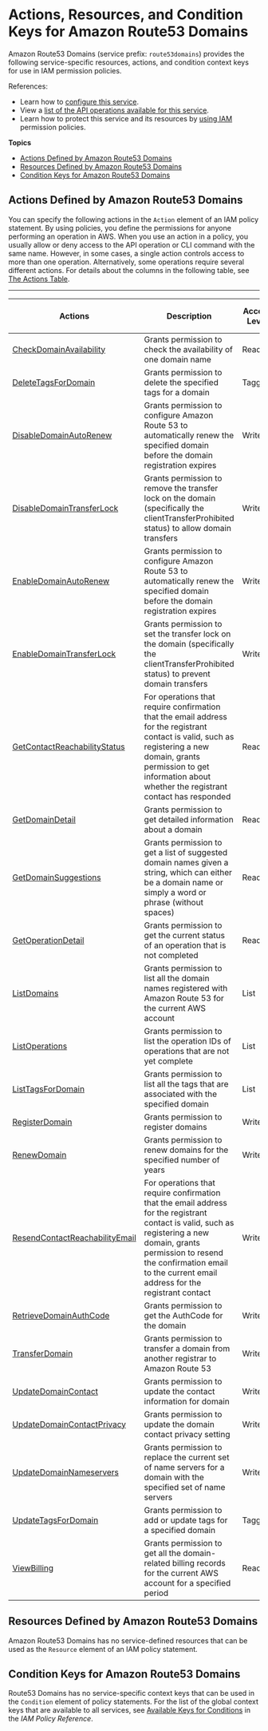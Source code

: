 # Actions, Resources, and Condition Keys for Amazon Route53 Domains<a name="list_amazonroute53domains"></a>

Amazon Route53 Domains \(service prefix: `route53domains`\) provides the following service\-specific resources, actions, and condition context keys for use in IAM permission policies\.

References:
+ Learn how to [configure this service](https://docs.aws.amazon.com/Route53/latest/DeveloperGuide/)\.
+ View a [list of the API operations available for this service](https://docs.aws.amazon.com/Route53/latest/APIReference/)\.
+ Learn how to protect this service and its resources by [using IAM](https://docs.aws.amazon.com/Route53/latest/DeveloperGuide/auth-and-access-control.html) permission policies\.

**Topics**
+ [Actions Defined by Amazon Route53 Domains](#amazonroute53domains-actions-as-permissions)
+ [Resources Defined by Amazon Route53 Domains](#amazonroute53domains-resources-for-iam-policies)
+ [Condition Keys for Amazon Route53 Domains](#amazonroute53domains-policy-keys)

## Actions Defined by Amazon Route53 Domains<a name="amazonroute53domains-actions-as-permissions"></a>

You can specify the following actions in the `Action` element of an IAM policy statement\. By using policies, you define the permissions for anyone performing an operation in AWS\. When you use an action in a policy, you usually allow or deny access to the API operation or CLI command with the same name\. However, in some cases, a single action controls access to more than one operation\. Alternatively, some operations require several different actions\. For details about the columns in the following table, see [The Actions Table](reference_policies_actions-resources-contextkeys.md#actions_table)\.


****  

| Actions | Description | Access Level | Resource Types \(\*required\) | Condition Keys | Dependent Actions | 
| --- | --- | --- | --- | --- | --- | 
|   [ CheckDomainAvailability ](https://docs.aws.amazon.com/Route53/latest/APIReference/API_domains_CheckDomainAvailability.html)  | Grants permission to check the availability of one domain name | Read |  |  |  | 
|   [ DeleteTagsForDomain ](https://docs.aws.amazon.com/Route53/latest/APIReference/API_domains_DeleteTagsForDomain.html)  | Grants permission to delete the specified tags for a domain | Tagging |  |  |  | 
|   [ DisableDomainAutoRenew ](https://docs.aws.amazon.com/Route53/latest/APIReference/API_domains_DisableDomainAutoRenew.html)  | Grants permission to configure Amazon Route 53 to automatically renew the specified domain before the domain registration expires | Write |  |  |  | 
|   [ DisableDomainTransferLock ](https://docs.aws.amazon.com/Route53/latest/APIReference/API_domains_DisableDomainTransferLock.html)  | Grants permission to remove the transfer lock on the domain \(specifically the clientTransferProhibited status\) to allow domain transfers | Write |  |  |  | 
|   [ EnableDomainAutoRenew ](https://docs.aws.amazon.com/Route53/latest/APIReference/API_domains_DisableDomainAutoRenew.html)  | Grants permission to configure Amazon Route 53 to automatically renew the specified domain before the domain registration expires | Write |  |  |  | 
|   [ EnableDomainTransferLock ](https://docs.aws.amazon.com/Route53/latest/APIReference/API_domains_EnableDomainTransferLock.html)  | Grants permission to set the transfer lock on the domain \(specifically the clientTransferProhibited status\) to prevent domain transfers | Write |  |  |  | 
|   [ GetContactReachabilityStatus ](https://docs.aws.amazon.com/Route53/latest/APIReference/API_domains_GetContactReachabilityStatus.html)  | For operations that require confirmation that the email address for the registrant contact is valid, such as registering a new domain, grants permission to get information about whether the registrant contact has responded | Read |  |  |  | 
|   [ GetDomainDetail ](https://docs.aws.amazon.com/Route53/latest/APIReference/API_domains_GetDomainDetail.html)  | Grants permission to get detailed information about a domain | Read |  |  |  | 
|   [ GetDomainSuggestions ](https://docs.aws.amazon.com/Route53/latest/APIReference/API_domains_GetDomainSuggestions.html)  | Grants permission to get a list of suggested domain names given a string, which can either be a domain name or simply a word or phrase \(without spaces\) | Read |  |  |  | 
|   [ GetOperationDetail ](https://docs.aws.amazon.com/Route53/latest/APIReference/API_domains_GetOperationDetail.html)  | Grants permission to get the current status of an operation that is not completed | Read |  |  |  | 
|   [ ListDomains ](https://docs.aws.amazon.com/Route53/latest/APIReference/API_domains_ListDomains.html)  | Grants permission to list all the domain names registered with Amazon Route 53 for the current AWS account | List |  |  |  | 
|   [ ListOperations ](https://docs.aws.amazon.com/Route53/latest/APIReference/API_domains_ListOperations.html)  | Grants permission to list the operation IDs of operations that are not yet complete | List |  |  |  | 
|   [ ListTagsForDomain ](https://docs.aws.amazon.com/Route53/latest/APIReference/API_domains_ListTagsForDomain.html)  | Grants permission to list all the tags that are associated with the specified domain | List |  |  |  | 
|   [ RegisterDomain ](https://docs.aws.amazon.com/Route53/latest/APIReference/API_domains_RegisterDomain.html)  | Grants permission to register domains | Write |  |  |  | 
|   [ RenewDomain ](https://docs.aws.amazon.com/Route53/latest/APIReference/API_domains_RenewDomain.html)  | Grants permission to renew domains for the specified number of years | Write |  |  |  | 
|   [ ResendContactReachabilityEmail ](https://docs.aws.amazon.com/Route53/latest/APIReference/API_domains_ResendContactReachabilityEmail.html)  | For operations that require confirmation that the email address for the registrant contact is valid, such as registering a new domain, grants permission to resend the confirmation email to the current email address for the registrant contact | Write |  |  |  | 
|   [ RetrieveDomainAuthCode ](https://docs.aws.amazon.com/Route53/latest/APIReference/API_domains_RetrieveDomainAuthCode.html)  | Grants permission to get the AuthCode for the domain | Write |  |  |  | 
|   [ TransferDomain ](https://docs.aws.amazon.com/Route53/latest/APIReference/API_domains_TransferDomain.html)  | Grants permission to transfer a domain from another registrar to Amazon Route 53 | Write |  |  |  | 
|   [ UpdateDomainContact ](https://docs.aws.amazon.com/Route53/latest/APIReference/API_domains_UpdateDomainContact.html)  | Grants permission to update the contact information for domain | Write |  |  |  | 
|   [ UpdateDomainContactPrivacy ](https://docs.aws.amazon.com/Route53/latest/APIReference/API_domains_UpdateDomainContactPrivacy.html)  | Grants permission to update the domain contact privacy setting | Write |  |  |  | 
|   [ UpdateDomainNameservers ](https://docs.aws.amazon.com/Route53/latest/APIReference/API_domains_UpdateDomainNameservers.html)  | Grants permission to replace the current set of name servers for a domain with the specified set of name servers | Write |  |  |  | 
|   [ UpdateTagsForDomain ](https://docs.aws.amazon.com/Route53/latest/APIReference/API_domains_UpdateTagsForDomain.html)  | Grants permission to add or update tags for a specified domain | Tagging |  |  |  | 
|   [ ViewBilling ](https://docs.aws.amazon.com/Route53/latest/APIReference/API_domains_ViewBilling.html)  | Grants permission to get all the domain\-related billing records for the current AWS account for a specified period | Read |  |  |  | 

## Resources Defined by Amazon Route53 Domains<a name="amazonroute53domains-resources-for-iam-policies"></a>

Amazon Route53 Domains has no service\-defined resources that can be used as the `Resource` element of an IAM policy statement\.

## Condition Keys for Amazon Route53 Domains<a name="amazonroute53domains-policy-keys"></a>

Route53 Domains has no service\-specific context keys that can be used in the `Condition` element of policy statements\. For the list of the global context keys that are available to all services, see [Available Keys for Conditions](reference_policies_condition-keys.html#AvailableKeys) in the *IAM Policy Reference*\.